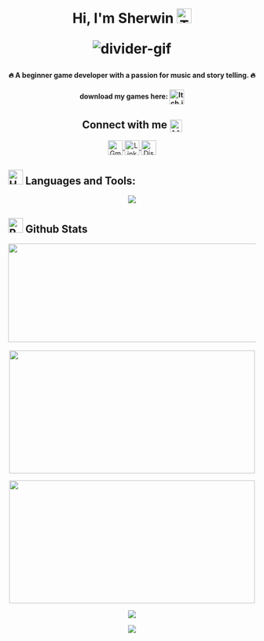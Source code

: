 <!--Introduction-->
<!--![Logo](https://raw.githubusercontent.com/owenlim225/owenlim225/main/Personal%20Logo%20NEW.png)-->


<h1 align="center">Hi, I'm Sherwin <img src="https://raw.githubusercontent.com/Tarikul-Islam-Anik/Animated-Fluent-Emojis/master/Emojis/People/Technologist.png" alt="Technologist" width="30" height="30" /> <p align="center">
  <img src="https://user-images.githubusercontent.com/73097560/115834477-dbab4500-a447-11eb-908a-139a6edaec5c.gif" alt="divider-gif">
</p></h1>




<h4 align="center">🔥 A beginner game developer with a passion for music and story telling. 🔥 </h4>
<h4 align="center">download my games here: <!-- Itch.io -->
<a href="https://yuwan-tamad.itch.io/" target="_blank" title="Itch.io">
  <img alt="Itch.io" src="https://img.shields.io/static/v1?message=Itch.io&logo=itch.io&label=&color=FA5C5C&logoColor=white&labelColor=&style=for-the-badge" height="30" align="center"/> 
</a></h4>


<!----------------------------------------------------------------------------------------------------------------------->
<!----------------------------------------------------------------------------------------------------------------------->
<!----------------------------------------------------------------------------------------------------------------------->


<!--Social Media Links-->
<h2 align="center">Connect with me <img src="https://raw.githubusercontent.com/Tarikul-Islam-Anik/Animated-Fluent-Emojis/master/Emojis/Hand%20gestures/Handshake.png" alt="Handshake" width="25" height="25" align="center" /> </h2>
<p align="center">

<!--Gmail-->
<a href="mailto:limosnerosherwin@gmail.com" title="Email"> 
  <img alt="Gmail" src="https://img.shields.io/badge/Gmail-D14836?style=for-the-badge&logo=gmail&logoColor=white" height="30" align="center"/> 
</a>

<!--Linkedin-->
<a href="https://linkedin.com/in/sherwin-l-77b1b8254" title="LinkedIn"> 
  <img alt="LinkedIn" src="https://img.shields.io/static/v1?message=LinkedIn&logo=linkedin&label=&color=0077B5&logoColor=white&labelColor=&style=for-the-badge" height="30" align="center"/> 
</a>

<!--Discord-->
<a href="https://discord.gg/owenlim225" target="_blank" title="Discord">
  <img alt="Discord" src="https://img.shields.io/static/v1?message=Discord&logo=discord&label=&color=5865F2&logoColor=white&labelColor=&style=for-the-badge" height="30" align="center"/> 
</a>


<!----------------------------------------------------------------------------------------------------------------------->
<!----------------------------------------------------------------------------------------------------------------------->
<!----------------------------------------------------------------------------------------------------------------------->



<!--cs,js,ts,next,expressjs,nodejs,mongodb,firebase,md,jest,styledcomponents,postman,stackoverflow-->


## <img src="https://raw.githubusercontent.com/Tarikul-Islam-Anik/Animated-Fluent-Emojis/master/Emojis/Objects/Hammer%20and%20Wrench.png" alt="Hammer and Wrench" width="30" height="30" /> **Languages and Tools:**
<p align="center">
  <a href="https://skillicons.dev"> 
    <img src="https://skillicons.dev/icons?i=cs,py,godot,unity,html,css,tailwind,bootstrap,react,vite,git,github,vscode,figma&perline=7" />
  </a>
</p>


<!----------------------------------------------------------------------------------------------------------------------->
<!----------------------------------------------------------------------------------------------------------------------->
<!----------------------------------------------------------------------------------------------------------------------->


<!--Github status windows-->
## <img src="https://raw.githubusercontent.com/Tarikul-Islam-Anik/Animated-Fluent-Emojis/master/Emojis/Travel%20and%20places/Rocket.png" alt="Rocket" width="30" height="30" /> Github Stats 


<!-- GitHub Streak -->
<div align="center">
  <img 
    align="center" 
    width="600px" 
    height="200px" 
    src="https://github-readme-streak-stats.herokuapp.com?user=owenlim225&theme=omni&hide_border=true&mode=weekly&currStreakNum=EB4ADD&fire=EB0000&currStreakLabel=E480EB" 
  />
</div>

<br/>

<!-- GitHub Stats and Progress -->
<div align="center">
  <img 
    align="center" 
    width="500px" 
    height="250px" 
    src="https://github-readme-stats.vercel.app/api?username=owenlim225&count_private=true&show_icons=true&theme=radical&hide_border=true" 
  />

  <img 
    align="center" 
    width="500px" 
    height="250px" 
    src="https://github-readme-stats.vercel.app/api/top-langs?username=owenlim225&layout=compact&theme=radical&hide_border=true" 
  />
</div>


<!----------------------------------------------------------------------------------------------------------------------->
<!----------------------------------------------------------------------------------------------------------------------->
<!----------------------------------------------------------------------------------------------------------------------->


<p align="center">
    <img src="https://github-profile-trophy.vercel.app/?username=owenlim225&row=1&column=6&theme=gruvbox&margin-w=15&margin-h=15"/>
</p>


<p align="center">
  <img src="https://capsule-render.vercel.app/api?type=waving&color=gradient&height=100&section=footer"/>
</p>



<!---New line--
<p align="center">
  <img src="https://user-images.githubusercontent.com/73097560/115834477-dbab4500-a447-11eb-908a-139a6edaec5c.gif" alt="welcome-gif">
</p>
